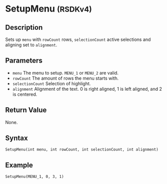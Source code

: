 # SetupMenu <small>(RSDKv4)</small>

## Description
Sets up `menu` with `rowCount` rows, `selectionCount` active selections and aligning set to `alignment`.

## Parameters
- `menu`
The menu to setup. `MENU_1` or `MENU_2` are valid.
- `rowCount`
The amount of rows the menu starts with.
- `selectionCount`
Selection of highlight.
- `alignment`
Alignment of the text. 0 is right aligned, 1 is left aligned, and 2 is centered.

## Return Value
None.

## Syntax
```
SetupMenu(int menu, int rowCount, int selectionCount, int alignment)
```

## Example
```
SetupMenu(MENU_1, 0, 3, 1)
```